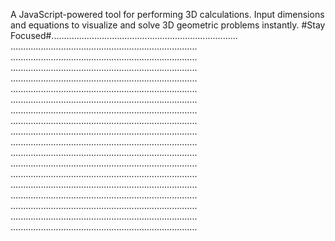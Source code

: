  A JavaScript-powered tool for performing 3D calculations. 
 Input dimensions and equations to visualize and solve 3D geometric problems instantly.
 #Stay Focused#..........................................................................
 ..........................................................................
 ..........................................................................
 ..........................................................................
 ..........................................................................
 ..........................................................................
 ..........................................................................
 ..........................................................................
 ..........................................................................
 ..........................................................................
 ..........................................................................
 ..........................................................................
 ..........................................................................
 ..........................................................................
 ..........................................................................
 ..........................................................................
 ..........................................................................
 ..........................................................................
 ..........................................................................
